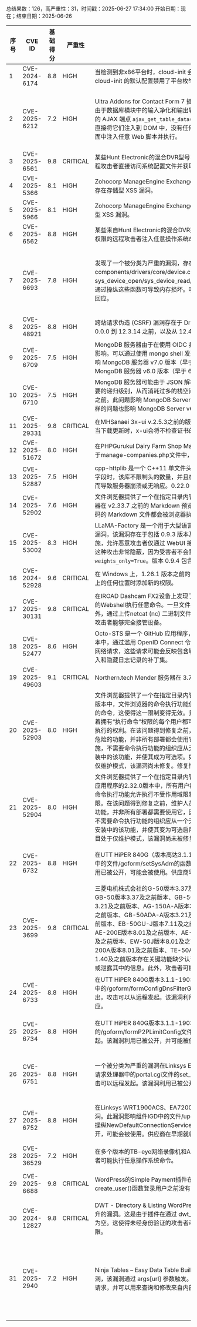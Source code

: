 总结果数：126，高严重性：31，时间戳：2025-06-27 17:34:00
开始日期：现在；结束日期：2025-06-26

| 序号 | CVE ID | 基础得分 | 严重性 | 描述 | 参考资料 |
|-----|--------|------------|----------|-------------|------------|
| 1 | CVE-2024-6174 | 8.8  | HIGH | 当检测到非x86平台时，cloud-init 会授予对具有本地IP地址的硬编码URL的root访问权限。为了防止这种情况，cloud-init 的默认配置禁用了平台枚举。 | [1]https://github.com/canonical/cloud-init/releases/tag/25.1.3 |
| 2 | CVE-2025-6212 | 7.2  | HIGH | Ultra Addons for Contact Form 7 插件在 WordPress 中的版本 3.5.11 到 3.5.19 存在存储型跨站脚本漏洞，这是由于数据库模块中的输入净化和输出转义不足所致。未过滤的字段名称与经过净化的值一起存储。随后，管理员侧的 AJAX 端点 `ajax_get_table_data()` 将这些原始名称作为 JSON 列标题返回，而客户端的 DataTables 渲染器会直接将它们注入到 DOM 中，没有任何 HTML 编码。这使得未经认证的攻击者可以在用户访问被注入页面时，在页面中注入任意 Web 脚本并执行。 | [1]https://plugins.trac.wordpress.org/browser/ultimate-addons-for-contact-form-7/trunk/addons/database/assets/js/database-pro-main.js<br>[2]https://plugins.trac.wordpress.org/browser/ultimate-addons-for-contact-form-7/trunk/addons/database/database.php<br>[3]https://plugins.trac.wordpress.org/changeset/3316177/<br>[4]https://wordpress.org/plugins/ultimate-addons-for-contact-form-7/#developers<br>[5]https://www.wordfence.com/threat-intel/vulnerabilities/id/f49e48cb-7d0b-4bcf-9090-869472b8442a?source=cve |
| 3 | CVE-2025-6561 | 9.8  | CRITICAL | 某些Hunt Electronic的混合DVR型号（HBF-09KD和HBF-16NK）存在敏感信息泄露漏洞，允许未经身份验证的远程攻击者直接访问系统配置文件并获取明文管理员凭据。 | [1]https://www.twcert.org.tw/en/cp-139-10200-6b567-2.html<br>[2]https://www.twcert.org.tw/tw/cp-132-10199-9c5c6-1.html |
| 4 | CVE-2025-5366 | 8.1  | HIGH | Zohocorp ManageEngine Exchange Reporter Plus 版本 5722 及以下版本在按文件夹阅读带有主题报告的邮件时存在存储型 XSS 漏洞。 | [1]https://www.manageengine.com/products/exchange-reports/advisory/CVE-2025-5366.html |
| 5 | CVE-2025-5966 | 8.1  | HIGH | Zohocorp ManageEngine Exchange Reporter Plus 版本 5722 及以下版本在附件按文件名关键字报告中存在存储型 XSS 漏洞。 | [1]https://www.manageengine.com/products/exchange-reports/advisory/CVE-2025-5966.html |
| 6 | CVE-2025-6562 | 8.8  | HIGH | 某些来自Hunt Electronic的混合DVR型号（HBF-09KD和HBF-16NK）存在操作系统命令注入漏洞，允许具有常规权限的远程攻击者注入任意操作系统命令并在设备上执行。 | [1]https://www.twcert.org.tw/en/cp-139-10202-f957b-2.html<br>[2]https://www.twcert.org.tw/tw/cp-132-10201-044e9-1.html |
| 7 | CVE-2025-6693 | 7.8  | HIGH | 发现了一个被分类为严重的漏洞，存在于RT-Thread版本直至5.1.0中。该漏洞影响了文件components/drivers/core/device.c中的函数sys_device_open/sys_device_read/sys_device_control/sys_device_init/sys_device_close/sys_device_write。通过操纵这些函数可导致内存损坏。攻击可以在本地主机上发起。供应商在早期就已被告知此披露，但未作出任何回应。 | [1]https://github.com/RT-Thread/rt-thread/issues/10387<br>[2]https://vuldb.com/?ctiid.313959<br>[3]https://vuldb.com/?id.313959<br>[4]https://vuldb.com/?submit.595813<br>[5]https://vuldb.com/?submit.595814<br>[6]https://vuldb.com/?submit.595827<br>[7]https://vuldb.com/?submit.595869<br>[8]https://vuldb.com/?submit.595870<br>[9]https://vuldb.com/?submit.595871 |
| 8 | CVE-2025-48921 | 8.8  | HIGH | 跨站请求伪造 (CSRF) 漏洞存在于 Drupal Open Social 中，允许跨站请求伪造。此问题影响 Open Social：从 0.0.0 到 12.3.14 之前，以及从 12.4.0 到 12.4.13 之前。 | [1]https://www.drupal.org/sa-contrib-2025-079 |
| 9 | CVE-2025-6709 | 7.5  | HIGH | MongoDB 服务器由于在使用 OIDC 身份验证时对 JSON 输入中的特定日期值处理不当，容易受到拒绝服务漏洞的影响。可以通过使用 mongo shell 发送恶意的 JSON 负载来重现此问题，导致不变量失败和服务器崩溃。此问题影响 MongoDB 服务器 v7.0 版本（早于 7.0.17）和 MongoDB 服务器 v8.0 版本（早于 8.0.5）。同样的问题也影响 MongoDB 服务器 v6.0 版本（早于 6.0.21），但攻击者只有在认证后才能引发拒绝服务。 | [1]https://jira.mongodb.org/browse/SERVER-106748 |
| 10 | CVE-2025-6710 | 7.5  | HIGH | MongoDB 服务器可能由于 JSON 解析机制而容易受到栈溢出的影响，特别是精心构造的 JSON 输入可能导致不必要的递归级别，从而消耗过多的栈空间。这种输入可能导致栈溢出，进而使服务器崩溃，这种情况可能发生在授权之前。此问题影响 MongoDB Server v7.0 版本（早于 7.0.17）和 MongoDB Server v8.0 版本（早于 8.0.5）。同样的问题也影响 MongoDB Server v6.0 版本（早于 6.0.21），但攻击者只有在认证后才能引发拒绝服务。 | [1]https://jira.mongodb.org/browse/SERVER-106749 |
| 11 | CVE-2025-29331 | 9.8  | CRITICAL | 在MHSanaei 3x-ui v.2.5.3之前的版本中，存在一个安全问题，允许远程攻击者通过管理脚本x-ui执行任意代码。当下载更新时，x-ui会将不检查证书的选项传递给wget。 | [1]https://github.com/MHSanaei/3x-ui/pull/2661<br>[2]https://www.digilol.net/security-advisories/dlsec2025-001.html |
| 12 | CVE-2025-51672 | 8.0  | HIGH | 在PHPGurukul Dairy Farm Shop Management System 1.3中发现了一个基于时间的盲SQL注入漏洞。该漏洞存在于manage-companies.php文件中，允许远程攻击者通过POST请求中的companyname参数执行任意SQL代码。 | [1]https://github.com/rtnthakur/CVE/blob/main/PHPGurukul/Dairy-Farm-Shop-Management-System/SQL/SQL_injection_edit-company.md |
| 13 | CVE-2025-52887 | 7.5  | HIGH | cpp-httplib 是一个 C++11 单文件头文件、跨平台的 HTTP/HTTPS 库。在 0.21.0 版本中，当传递大量 HTTP 头字段时，该库不限制头的数量，并且在连接断开时与这些头相关的内存不会被释放。这可能导致系统内存耗尽，从而导致服务器崩溃或无响应。0.22.0 版本包含了针对该问题的修复补丁。 | [1]https://github.com/yhirose/cpp-httplib/commit/28dcf379e82a2cdb544d812696a7fd46067eb7f9<br>[2]https://github.com/yhirose/cpp-httplib/security/advisories/GHSA-xjhg-gf59-p92h |
| 14 | CVE-2025-52902 | 7.6  | HIGH | 文件浏览器提供了一个在指定目录内管理文件的界面，可以用于上传、删除、预览、重命名和编辑文件。文件浏览器在 v2.33.7 之前的 Markdown 预览功能存在存储型跨站脚本（XSS）漏洞。用户上传的任何包含 JavaScript 代码的 Markdown 文件都会被浏览器执行。版本 2.33.7 包含了对此问题的修复。 | [1]https://github.com/filebrowser/filebrowser/commit/f19943a42e8e092e811dffbe9f4623dac36f1f0d<br>[2]https://github.com/filebrowser/filebrowser/security/advisories/GHSA-4wx8-5gm2-2j97 |
| 15 | CVE-2025-53002 | 8.3  | HIGH | LLaMA-Factory 是一个用于大型语言模型的调优库。在 LLaMA-Factory 的训练过程中，发现了一个远程代码执行漏洞，该漏洞存在于包括 0.9.3 版本及之前的版本中。此漏洞的原因在于 `vhead_file` 在加载时没有适当的保护措施，允许恶意攻击者仅通过 WebUI 接口传递恶意的 `Checkpoint path` 参数，即可在主机系统上执行任意恶意代码。这种攻击非常隐蔽，因为受害者不会意识到被利用了。根本原因是 `vhead_file` 参数在加载时没有使用安全参数 `weights_only=True`。版本 0.9.4 包含了对此问题的修复。 | [1]https://drive.google.com/file/d/1AddKm2mllsXfuvL4Tvbn_WJdjEOYXx4y/view?usp=sharing<br>[2]https://github.com/hiyouga/LLaMA-Factory/commit/bb7bf51554d4ba8432333c35a5e3b52705955ede<br>[3]https://github.com/hiyouga/LLaMA-Factory/security/advisories/GHSA-xj56-p8mm-qmxj |
| 16 | CVE-2024-52928 | 9.6  | CRITICAL | 在 Windows 上，1.26.1 版本之前的 Arc 存在一个站点设置中的绕过问题，允许已授予权限的网站在用户点击网站上的任何位置时添加新的权限。 | [1]https://arc.net/security/bulletins#windows-site-settings-bypass-cve-2024-52928<br>[2]https://thebrowser.company |
| 17 | CVE-2025-30131 | 9.8  | CRITICAL | 在IROAD Dashcam FX2设备上发现了一个问题。一个未经身份验证的文件上传端点可以被利用来通过上传基于CGI的Webshell执行任意命令。一旦文件上传成功，攻击者可以以root权限执行命令，从而完全控制行车记录仪。此外，通过上传netcat (nc) 二进制文件，攻击者可以建立一个反向shell，保持对设备的持续远程和特权访问。这使得攻击者能够完全接管设备。 | [1]https://github.com/geo-chen/IROAD?tab=readme-ov-file#finding-11---cve-2025-30131-unrestricted-webshell<br>[2]https://www.iroadau.com.au/downloads/ |
| 18 | CVE-2025-52477 | 8.6  | HIGH | Octo-STS 是一个 GitHub 应用程序，它充当 GitHub API 的安全令牌服务（STS）。在 v0.5.3 之前的 Octo-STS 版本中，通过滥用 OpenID Connect 令牌中的字段，存在未经身份验证的 SSRF 漏洞。恶意令牌被证明可以触发内部网络请求，这些请求可能会反映包含敏感信息的错误日志。升级到 v0.5.3 可以解决此问题。该版本包括用于清理输入和隐藏日志记录的补丁集。 | [1]https://github.com/octo-sts/app/commit/0f177fde54f9318e33f0bba6abaea9463a7c3afd<br>[2]https://github.com/octo-sts/app/commit/b3976e39bd8c8c217c0670747d34a4499043da92<br>[3]https://github.com/octo-sts/app/security/advisories/GHSA-h3qp-hwvr-9xcq<br>[4]https://github.com/octo-sts/app/security/advisories/GHSA-h3qp-hwvr-9xcq |
| 19 | CVE-2025-49603 | 9.1  | CRITICAL | Northern.tech Mender 服务器在 3.7.11 之前以及 4.x 在 4.0.1 之前的版本存在访问控制错误。 | [1]https://mender.io/blog/cve-2025-49603-improper-access-control-of-device-groups-in-mender-server<br>[2]https://northern.tech |
| 20 | CVE-2025-52903 | 8.0  | HIGH | 文件浏览器提供了一个在指定目录内管理文件的界面，可以用来上传、删除、预览、重命名和编辑文件。在2.32.0版本中，文件浏览器的命令执行功能仅允许执行用户特定白名单上预定义的shell命令。许多工具允许执行任意不同的命令，这使得这一限制变得无效。具体影响取决于授予攻击者的命令，但大量标准命令允许执行子命令，这意味着拥有“执行命令”权限的每个用户都可能利用此漏洞。能够利用该漏洞的人都将拥有以服务器进程uid进行完整代码执行的权利。在该问题得到修复之前，维护者建议完全禁用所有账户的“执行命令”功能。由于命令执行本质上是一个危险的功能，并非所有部署都会使用它，因此应该可以在应用程序的配置中完全禁用此功能。作为一种纵深防御措施，不需要命令执行功能的组织应从无发行版容器镜像中运行文件浏览器。已经推送了一个补丁版本来禁用现有安装中的该功能，并使其成为可选项。如果启用了该功能，则文档中已添加警告并在控制台上打印。由于该项目处于仅维护模式，该漏洞尚未修复。修复情况正在拉取请求5199中跟踪。 | [1]https://github.com/GoogleContainerTools/distroless<br>[2]https://github.com/filebrowser/filebrowser/issues/5199<br>[3]https://github.com/filebrowser/filebrowser/security/advisories/GHSA-3q2w-42mv-cph4<br>[4]https://manpages.debian.org/bookworm/util-linux/prlimit.1.en.html<br>[5]https://github.com/filebrowser/filebrowser/security/advisories/GHSA-3q2w-42mv-cph4 |
| 21 | CVE-2025-52904 | 8.0  | HIGH | 文件浏览器提供了一个在指定目录内管理文件的界面，可以用于上传、删除、预览、重命名和编辑文件。在该Web应用程序的2.32.0版本中，所有用户都被分配了一个作用域，并且他们只能访问该作用域内的文件。文件浏览器的命令执行功能允许执行不受作用域限制的shell命令，这可能会让攻击者获得对该服务器管理的所有文件的读写权限。在该问题得到修复之前，维护人员建议完全禁用所有账户的“执行命令”功能。由于命令执行本质上是一个危险的功能，并非所有部署都需要使用它，因此应该能够在应用程序的配置中完全禁用此功能。作为一种纵深防御措施，不需要命令执行功能的组织应从一个无发行版的容器镜像运行文件浏览器。已推送了一个补丁版本来禁用所有现有安装中的该功能，并使其变为可选启用。如果启用了该功能，则会在文档中添加警告并在控制台上打印。由于该项目处于仅维护模式，该漏洞尚未被修复。修复情况正在通过拉取请求5199进行跟踪。 | [1]https://github.com/GoogleContainerTools/distroless<br>[2]https://github.com/filebrowser/filebrowser/issues/5199<br>[3]https://github.com/filebrowser/filebrowser/security/advisories/GHSA-hc8f-m8g5-8362<br>[4]https://sloonz.github.io/posts/sandboxing-1<br>[5]https://github.com/filebrowser/filebrowser/security/advisories/GHSA-hc8f-m8g5-8362 |
| 22 | CVE-2025-6732 | 8.8  | HIGH | 在UTT HiPER 840G（版本高达3.1.1-190328）中发现了一个漏洞。该漏洞被分类为严重级别。这影响了组件API中的文件/goform/setSysAdm的函数strcpy。操纵参数passwd1会导致缓冲区溢出。可以远程发起攻击。该漏洞利用已被公开，可能会被使用。供应商早在披露时就被联系过，但没有任何回应。 | [1]https://github.com/d2pq/cve/blob/main/616/1.md<br>[2]https://github.com/d2pq/cve/blob/main/616/1.md#poc<br>[3]https://vuldb.com/?ctiid.314007<br>[4]https://vuldb.com/?id.314007<br>[5]https://vuldb.com/?submit.597677 |
| 23 | CVE-2025-3699 | 9.8  | CRITICAL | 三菱电机株式会社的G-50版本3.37及之前版本、G-50-W版本3.37及之前版本、G-50A版本3.37及之前版本、GB-50版本3.37及之前版本、GB-50A版本3.37及之前版本、GB-24A版本9.12及之前版本、G-150AD版本3.21及之前版本、AG-150A-A版本3.21及之前版本、AG-150A-J版本3.21及之前版本、GB-50AD版本3.21及之前版本、GB-50ADA-A版本3.21及之前版本、GB-50ADA-J版本3.21及之前版本、EB-50GU-A版本7.11及之前版本、EB-50GU-J版本7.11及之前版本、AE-200J版本8.01及之前版本、AE-200A版本8.01及之前版本、AE-200E版本8.01及之前版本、AE-50J版本8.01及之前版本、AE-50A版本8.01及之前版本、AE-50E版本8.01及之前版本、EW-50J版本8.01及之前版本、EW-50A版本8.01及之前版本、EW-50E版本8.01及之前版本、TE-200A版本8.01及之前版本、TE-50A版本8.01及之前版本、TW-50A版本8.01及之前版本以及CMS-RMD-J版本1.40及之前版本存在关键功能缺少认证漏洞。该漏洞允许远程未经身份验证的攻击者绕过认证，非法控制空调系统或泄露其中的信息。此外，攻击者可能利用泄露的信息篡改它们的固件。 | [1]https://jvn.jp/vu/JVNVU96471539/<br>[2]https://www.mitsubishielectric.com/psirt/vulnerability/pdf/2025-004_en.pdf |
| 24 | CVE-2025-6733 | 8.8  | HIGH | 在UTT HiPER 840G版本3.1.1-190328及以下中发现了一个漏洞。该漏洞被声明为严重级别。此漏洞影响组件API中的/goform/formConfigDnsFilterGlobal文件的sub_416928函数。通过操纵参数GroupName会导致缓冲区溢出。攻击可以从远程发起。该漏洞利用已被公开，可能会被使用。供应商早在披露时就被联系过，但没有任何回应。 | [1]https://github.com/d2pq/cve/blob/main/616/2.md<br>[2]https://github.com/d2pq/cve/blob/main/616/2.md#poc<br>[3]https://vuldb.com/?ctiid.314008<br>[4]https://vuldb.com/?id.314008<br>[5]https://vuldb.com/?submit.597678 |
| 25 | CVE-2025-6734 | 8.8  | HIGH | 在UTT HiPER 840G版本3.1.1-190328及以下中发现了一个漏洞，该漏洞被评为严重级别。此问题影响组件API中的/goform/formP2PLimitConfig文件的sub_484E40函数。操纵参数except会导致缓冲区溢出。攻击可能从远程发起。该漏洞利用已被公开，并可能被使用。供应商早在披露时就被联系过，但没有做出任何回应。 | [1]https://github.com/d2pq/cve/blob/main/616/3.md<br>[2]https://github.com/d2pq/cve/blob/main/616/3.md#poc<br>[3]https://vuldb.com/?ctiid.314009<br>[4]https://vuldb.com/?id.314009<br>[5]https://vuldb.com/?submit.597679 |
| 26 | CVE-2025-6751 | 8.8  | HIGH | 一个被分类为严重的漏洞在Linksys E8450的1.2.00.360516及以下版本中被发现。此漏洞影响组件HTTP POST请求处理器中的portal.cgi文件的set_device_language函数。通过操纵dut_language参数会导致缓冲区溢出。该攻击可以远程发起。该漏洞利用已被公开，可能会被使用。供应商早在披露时就被联系过，但没有做出任何回应。 | [1]https://github.com/CH13hh/tmp_store_cc/blob/main/E8450/1.md<br>[2]https://github.com/CH13hh/tmp_store_cc/blob/main/E8450/1.md#poc<br>[3]https://vuldb.com/?ctiid.314049<br>[4]https://vuldb.com/?id.314049<br>[5]https://vuldb.com/?submit.598217<br>[6]https://www.linksys.com/ |
| 27 | CVE-2025-6752 | 8.8  | HIGH | 在Linksys WRT1900ACS、EA7200、EA7450和EA7500（至20250619版本）中发现了一个被分类为严重的漏洞。此漏洞影响组件IGD中的文件/upnp/control/Layer3Forwarding的SetDefaultConnectionService函数。通过操纵NewDefaultConnectionService参数可导致基于栈的缓冲区溢出。攻击可以从远程发起。该漏洞利用已被公开，可能会被使用。供应商在早期就收到了关于此披露的通知，但未作出任何回应。 | [1]https://github.com/feiwuxingxie/cve/blob/main/linksys/vul01/1.md<br>[2]https://github.com/feiwuxingxie/cve/blob/main/linksys/vul01/1.md#poc<br>[3]https://vuldb.com/?ctiid.314050<br>[4]https://vuldb.com/?id.314050<br>[5]https://vuldb.com/?submit.600638<br>[6]https://www.linksys.com/ |
| 28 | CVE-2025-36529 | 7.2  | HIGH | 在多个版本的TB-eye网络录像机和AHD录像机中存在操作系统命令注入问题。如果此漏洞被利用，登录设备的攻击者可能执行任意操作系统命令。 | [1]https://jvn.jp/en/vu/JVNVU93396297/<br>[2]https://www.tbeye.com/topics/ahd/ |
| 29 | CVE-2025-6688 | 9.8  | CRITICAL | WordPress的Simple Payment插件在1.3.6到2.3.8版本中存在认证绕过漏洞。这是由于该插件在通过create_user()函数登录用户之前没有正确验证用户身份。这使得未经认证的攻击者能够以管理员用户身份登录。 | [1]https://plugins.trac.wordpress.org/changeset/3318371/simple-payment/tags/2.3.9/simple-payment-plugin.php<br>[2]https://www.wordfence.com/threat-intel/vulnerabilities/id/8b4e2f87-e3ad-4f1b-b647-f5e5a49f691b?source=cve |
| 30 | CVE-2024-12827 | 9.8  | CRITICAL | DWT - Directory & Listing WordPress Theme 主题在所有版本（包括 3.3.6）中都存在通过账户接管进行权限提升的漏洞。这是由于插件在通过 dwt_listing_reset_password() 函数重置用户密码之前，没有正确检查令牌值是否为空。这使得未经身份验证的攻击者可以更改任意用户的密码，包括管理员，并利用这一点获取其账户的访问权限。 | [1]https://themeforest.net/item/dwt-listing-directory-listing-wordpress-theme/21976132<br>[2]https://www.wordfence.com/threat-intel/vulnerabilities/id/51fc7d47-2a0f-4713-9859-120321aa32dc?source=cve |
| 31 | CVE-2025-2940 | 7.2  | HIGH | Ninja Tables – Easy Data Table Builder 插件在所有版本（包括 5.0.18）中都存在服务器端请求伪造 (SSRF) 漏洞，该漏洞通过 args[url] 参数触发。这使得未经身份验证的攻击者能够从 Web 应用程序发起对任意位置的 Web 请求，并可以用来查询和修改来自内部服务的信息。 | [1]https://plugins.trac.wordpress.org/browser/ninja-tables/tags/5.0.18/vendor/wpfluent/framework/src/WPFluent/Http/Client.php#L268<br>[2]https://plugins.trac.wordpress.org/browser/ninja-tables/tags/5.0.19/vendor/wpfluent/framework/src/WPFluent/Http/Client.php<br>[3]https://plugins.trac.wordpress.org/browser/ninja-tables/trunk/vendor/wpfluent/framework/src/WPFluent/Http/Client.php#L268<br>[4]https://plugins.trac.wordpress.org/changeset?sfp_email=&sfph_mail=&reponame=&old=3269692%40ninja-tables&new=3269692%40ninja-tables&sfp_email=&sfph_mail=<br>[5]https://www.wordfence.com/threat-intel/vulnerabilities/id/02480559-be5c-4d23-9e62-bb76fafb4f42?source=cve |